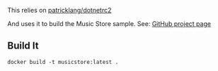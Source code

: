 This relies on [patricklang/dotnetrc2](../DotNetRC2/Readme.md)

And uses it to build the Music Store sample. See: [GitHub project page](https://github.com/aspnet/MusicStore)

## Build It
```
docker build -t musicstore:latest .
```
